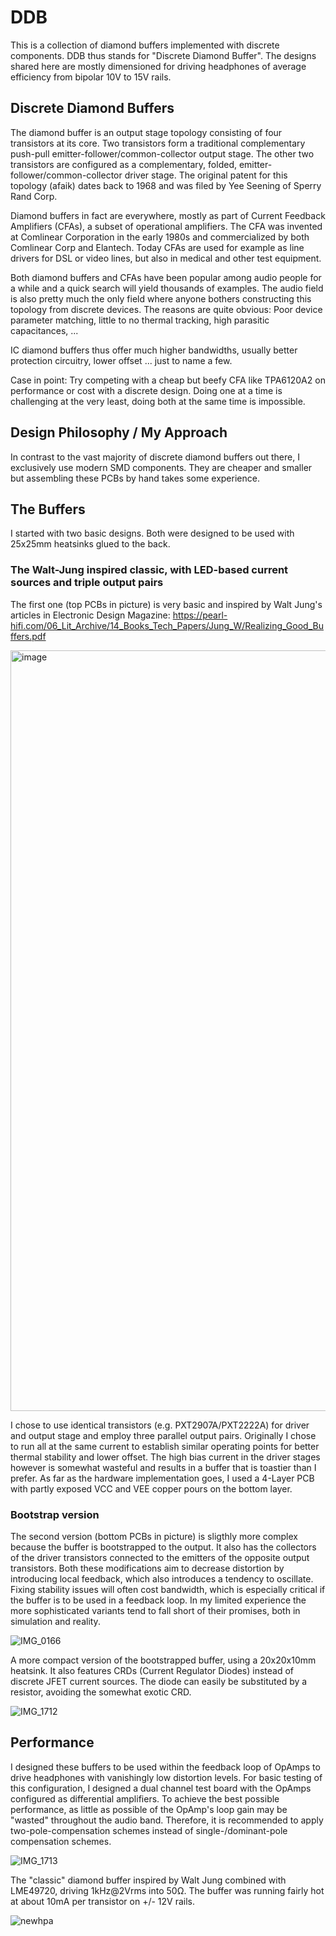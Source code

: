 # DDB

This is a collection of diamond buffers implemented with discrete components. DDB thus stands for "Discrete Diamond Buffer".
The designs shared here are mostly dimensioned for driving headphones of average efficiency from bipolar 10V to 15V rails.

## Discrete Diamond Buffers

The diamond buffer is an output stage topology consisting of four transistors at its core. 
Two transistors form a traditional complementary push-pull emitter-follower/common-collector output stage. 
The other two transistors are configured as a complementary, folded, emitter-follower/common-collector driver stage.
The original patent for this topology (afaik) dates back to 1968 and was filed by Yee Seening of Sperry Rand Corp.

Diamond buffers in fact are everywhere, mostly as part of Current Feedback Amplifiers (CFAs), a subset of operational amplifiers.
The CFA was invented at Comlinear Corporation in the early 1980s and commercialized by both Comlinear Corp and Elantech.
Today CFAs are used for example as line drivers for DSL or video lines, but also in medical and other test equipment.

Both diamond buffers and CFAs have been popular among audio people for a while and a quick search will yield thousands of examples.
The audio field is also pretty much the only field where anyone bothers constructing this topology from discrete devices.
The reasons are quite obvious: Poor device parameter matching, little to no thermal tracking, high parasitic capacitances, ...

IC diamond buffers thus offer much higher bandwidths, usually better protection circuitry, lower offset ... just to name a few.

Case in point: Try competing with a cheap but beefy CFA like TPA6120A2 on performance or cost with a discrete design.
Doing one at a time is challenging at the very least, doing both at the same time is impossible.

## Design Philosophy / My Approach

In contrast to the vast majority of discrete diamond buffers out there, I exclusively use modern SMD components.
They are cheaper and smaller but assembling these PCBs by hand takes some experience. 

## The Buffers

I started with two basic designs. Both were designed to be used with 25x25mm heatsinks glued to the back.

### The Walt-Jung inspired classic, with LED-based current sources and triple output pairs

The first one (top PCBs in picture) is very basic and inspired by Walt Jung's articles in Electronic Design Magazine:
https://pearl-hifi.com/06_Lit_Archive/14_Books_Tech_Papers/Jung_W/Realizing_Good_Buffers.pdf

<img width="1217" alt="image" src="https://github.com/PWieland/DDB/assets/65927363/93e6639d-ad2f-421e-8aae-9243687e30ba">

I chose to use identical transistors (e.g. PXT2907A/PXT2222A) for driver and output stage and employ three parallel output pairs.
Originally I chose to run all at the same current to establish similar operating points for better thermal stability and lower offset.
The high bias current in the driver stages however is somewhat wasteful and results in a buffer that is toastier than I prefer.
As far as the hardware implementation goes, I used a 4-Layer PCB with partly exposed VCC and VEE copper pours on the bottom layer.

### Bootstrap version

The second version (bottom PCBs in picture) is sligthly more complex because the buffer is bootstrapped to the output.
It also has the collectors of the driver transistors connected to the emitters of the opposite output transistors.
Both these modifications aim to decrease distortion by introducing local feedback, which also introduces a tendency to oscillate.
Fixing stability issues will often cost bandwidth, which is especially critical if the buffer is to be used in a feedback loop.
In my limited experience the more sophisticated variants tend to fall short of their promises, both in simulation and reality.

![IMG_0166](https://github.com/PWieland/DDB/assets/65927363/5900f13f-ad8e-4c53-a13a-c2e7290ddf6c)

A more compact version of the bootstrapped buffer, using a 20x20x10mm heatsink.
It also features CRDs (Current Regulator Diodes) instead of discrete JFET current sources.
The diode can easily be substituted by a resistor, avoiding the somewhat exotic CRD.

![IMG_1712](https://github.com/PWieland/DDB/assets/65927363/e94fc26d-e403-4591-9036-c352ff144fc7)

## Performance

I designed these buffers to be used within the feedback loop of OpAmps to drive headphones with vanishingly low distortion levels.
For basic testing of this configuration, I designed a dual channel test board with the OpAmps configured as differential amplifiers.
To achieve the best possible performance, as little as possible of the OpAmp's loop gain may be "wasted" throughout the audio band.
Therefore, it is recommended to apply two-pole-compensation schemes instead of single-/dominant-pole compensation schemes.

![IMG_1713](https://github.com/PWieland/DDB/assets/65927363/e38ad0f8-9381-40a7-a4e8-a1718934670b)

The "classic" diamond buffer inspired by Walt Jung combined with LME49720, driving 1kHz@2Vrms into 50Ω.
The buffer was running fairly hot at about 10mA per transistor on +/- 12V rails.

![newhpa](https://github.com/PWieland/DDB/assets/65927363/272459f1-a2bf-4d2a-9d27-d979934ba07c)




